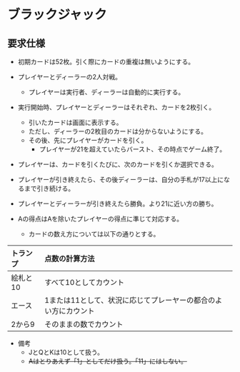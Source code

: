 # ブラックジャック

## 要求仕様
- 初期カードは52枚。引く際にカードの重複は無いようにする。  
- プレイヤーとディーラーの2人対戦。
    - プレイヤーは実行者、ディーラーは自動的に実行する。
  
- 実行開始時、プレイヤーとディーラーはそれぞれ、カードを2枚引く。
    - 引いたカードは画面に表示する。
    - ただし、ディーラーの2枚目のカードは分からないようにする。  
    - その後、先にプレイヤーがカードを引く。
        - プレイヤーが21を超えていたらバースト、その時点でゲーム終了。

- プレイヤーは、カードを引くたびに、次のカードを引くか選択できる。
- プレイヤーが引き終えたら、その後ディーラーは、自分の手札が17以上になるまで引き続ける。

- プレイヤーとディーラーが引き終えたら勝負。より21に近い方の勝ち。

- Aの得点はAを除いたプレイヤーの得点に準じて対応する。
    - カードの数え方については以下の通りとする。

|トランプ|点数の計算方法|
|:---|:---|
|絵札と10|すべて10としてカウント|
|エース|1または11として、状況に応じてプレーヤーの都合のよい方にカウント|
|2から9|そのままの数でカウント|

- 備考
    - JとQとKは10として扱う。
    - ~~Aはとりあえず「1」としてだけ扱う。「11」にはしない。~~
